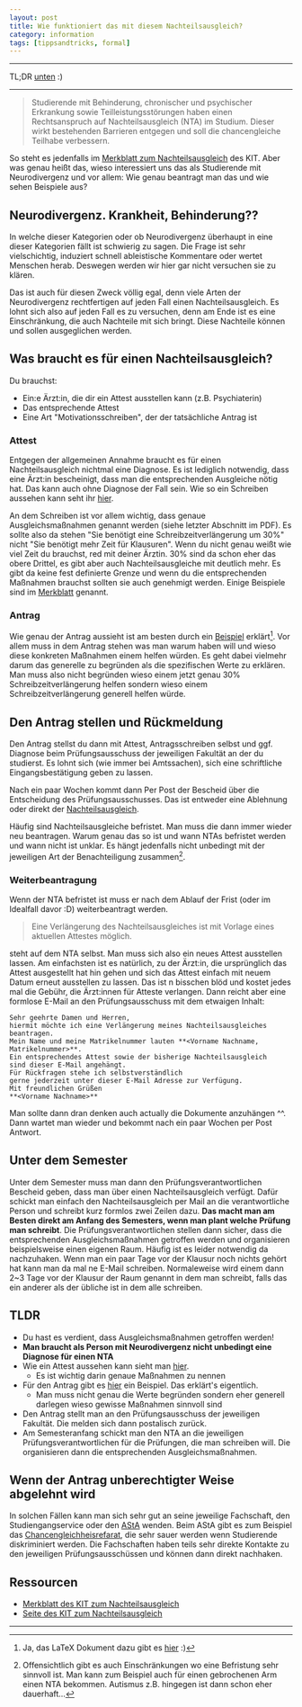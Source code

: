 ```yaml
---
layout: post
title: Wie funktioniert das mit diesem Nachteilsausgleich?
category: information
tags: [tippsandtricks, formal]
---
```


---
TL;DR [unten](#tldr) :)

---

> Studierende mit Behinderung, chronischer und psychischer Erkrankung sowie Teilleistungsstörungen
> haben einen Rechtsanspruch auf Nachteilsausgleich (NTA) im Studium. Dieser wirkt bestehenden
> Barrieren entgegen und soll die chancengleiche Teilhabe verbessern.

So steht es jedenfalls im [Merkblatt zum Nachteilsausgleich](https://www.studiumundbehinderung.kit.edu/downloads/merkblattnta_201997.pdf) des KIT. Aber was genau heißt das, wieso interessiert uns das als Studierende mit Neurodivergenz und vor allem: Wie genau beantragt man das und wie sehen Beispiele aus?

## Neurodivergenz. Krankheit, Behinderung??
In welche dieser Kategorien oder ob Neurodivergenz überhaupt in eine dieser Kategorien fällt ist schwierig zu sagen. Die Frage ist sehr vielschichtig, induziert schnell ableistische Kommentare oder wertet Menschen herab. Deswegen werden wir hier gar nicht versuchen sie zu klären.

Das ist auch für diesen Zweck völlig egal, denn viele Arten der Neurodivergenz rechtfertigen auf jeden Fall einen Nachteilsausgleich. Es lohnt sich also auf jeden Fall es zu versuchen, denn am Ende ist es eine Einschränkung, die auch Nachteile mit sich bringt. Diese Nachteile können und sollen ausgeglichen werden.

## Was braucht es für einen Nachteilsausgleich?
Du brauchst:
- Ein:e Ärzt:in, die dir ein Attest ausstellen kann (z.B. Psychiaterin)
- Das entsprechende Attest
- Eine Art "Motivationsschreiben", der der tatsächliche Antrag ist

### Attest
Entgegen der allgemeinen Annahme braucht es für einen Nachteilsausgleich nichtmal eine Diagnose. Es ist lediglich notwendig, dass eine Ärzt:in bescheinigt, dass man die entsprechenden Ausgleiche nötig hat. Das kann auch ohne Diagnose der Fall sein. Wie so ein Schreiben aussehen kann seht ihr [hier](/assets/nachteilsausgleich/Attest.pdf).

An dem Schreiben ist vor allem wichtig, dass genaue Ausgleichsmaßnahmen genannt werden (siehe letzter Abschnitt im PDF). Es sollte also da stehen "Sie benötigt eine Schreibzeitverlängerung um 30%" nicht "Sie benötigt mehr Zeit für Klausuren". Wenn du nicht genau weißt wie viel Zeit du brauchst, red mit deiner Ärztin. 30% sind da schon eher das obere Drittel, es gibt aber auch Nachteilsausgleiche mit deutlich mehr. Es gibt da keine fest definierte Grenze und wenn du die entsprechenden Maßnahmen brauchst sollten sie auch genehmigt werden. Einige Beispiele sind im [Merkblatt](https://www.studiumundbehinderung.kit.edu/downloads/merkblattnta_201997.pdf) genannt.

### Antrag
Wie genau der Antrag aussieht ist am besten durch ein [Beispiel](/assets/nachteilsausgleich/Beispielantrag.pdf) erklärt[^latex-file]. Vor allem muss in dem Antrag stehen was man warum haben will und wieso diese konkreten Maßnahmen einem helfen würden. Es geht dabei vielmehr darum das generelle zu begründen als die spezifischen Werte zu erklären. Man muss also nicht begründen wieso einem jetzt genau 30% Schreibzeitverlängerung helfen sondern wieso einem Schreibzeitverlängerung generell helfen würde.

## Den Antrag stellen und Rückmeldung
Den Antrag stellst du dann mit Attest, Antragsschreiben selbst und ggf. Diagnose beim Prüfungsausschuss der jeweiligen Fakultät an der du studierst. Es lohnt sich (wie immer bei Amtssachen), sich eine schriftliche Eingangsbestätigung geben zu lassen.

Nach ein paar Wochen kommt dann Per Post der Bescheid über die Entscheidung des Prüfungsausschusses. Das ist entweder eine Ablehnung oder direkt der [Nachteilsausgleich](/assets/nachteilsausgleich/Genehmigung_NTA_Beispiel.pdf).

Häufig sind Nachteilsausgleiche befristet. Man muss die dann immer wieder neu beantragen. Warum genau das so ist und wann NTAs befristet werden und wann nicht ist unklar. Es hängt jedenfalls nicht unbedingt mit der jeweiligen Art der Benachteiligung zusammen[^nta-time].

### Weiterbeantragung
Wenn der NTA befristet ist muss er nach dem Ablauf der Frist (oder im Idealfall davor :D) weiterbeantragt werden.
> Eine Verlängerung des Nachteilsausgleiches ist mit Vorlage eines aktuellen Attestes möglich.

steht auf dem NTA selbst. Man muss sich also ein neues Attest ausstellen lassen. Am einfachsten ist es natürlich, zu der Ärzt:in, die ursprünglich das Attest ausgestellt hat hin gehen und sich das Attest einfach mit neuem Datum erneut ausstellen zu lassen. Das ist n bisschen blöd und kostet jedes mal die Gebühr, die Ärzt:innen für Atteste verlangen. Dann reicht aber eine formlose E-Mail an den Prüfungsausschuss mit dem etwaigen Inhalt:
```
Sehr geehrte Damen und Herren,
hiermit möchte ich eine Verlängerung meines Nachteilsausgleiches beantragen.
Mein Name und meine Matrikelnummer lauten **<Vorname Nachname, Matrikelnummer>**. 
Ein entsprechendes Attest sowie der bisherige Nachteilsausgleich
sind dieser E-Mail angehängt.
Für Rückfragen stehe ich selbstverständlich
gerne jederzeit unter dieser E-Mail Adresse zur Verfügung.
Mit freundlichen Grüßen
**<Vorname Nachname>**
```
Man sollte dann dran denken auch actually die Dokumente anzuhängen ^^. Dann wartet man wieder und bekommt nach ein paar Wochen per Post Antwort.

## Unter dem Semester
Unter dem Semester muss man dann den Prüfungsverantwortlichen Bescheid geben, dass man über einen Nachteilsausgleich verfügt. Dafür schickt man einfach den Nachteilsausgleich per Mail an die verantwortliche Person und schreibt kurz formlos zwei Zeilen dazu. **Das macht man am Besten direkt am Anfang des Semesters, wenn man plant welche Prüfung man schreibt**. Die Prüfungsverantwortlichen stellen dann sicher, dass die entsprechenden Ausgleichsmaßnahmen getroffen werden und organisieren beispielsweise einen eigenen Raum.
Häufig ist es leider notwendig da nachzuhaken. Wenn man ein paar Tage vor der Klausur noch nichts gehört hat kann man da mal ne E-Mail schreiben. Normaleweise wird einem dann 2~3 Tage vor der Klausur der Raum genannt in dem man schreibt, falls das ein anderer als der übliche ist in dem alle schreiben.

## TLDR 
- Du hast es verdient, dass Ausgleichsmaßnahmen getroffen werden!
- **Man braucht als Person mit Neurodivergenz nicht unbedingt eine Diagnose für einen NTA**
- Wie ein Attest aussehen kann sieht man [hier](/assets/nachteilsausgleich/Attest.pdf).
    - Es ist wichtig darin genaue Maßnahmen zu nennen
- Für den Antrag gibt es [hier](/assets/nachteilsausgleich/Beispielantrag.pdf) ein Beispiel. Das erklärt's eigentlich.
    - Man muss nicht genau die Werte begründen sondern eher generell darlegen wieso gewisse Maßnahmen sinnvoll sind
- Den Antrag stellt man an den Prüfungsausschuss der jeweiligen Fakultät. Die melden sich dann postalisch zurück.
- Am Semesteranfang schickt man den NTA an die jeweiligen Prüfungsverantwortlichen für die Prüfungen, die man schreiben will. Die organisieren dann die entsprechenden Ausgleichsmaßnahmen. 

## Wenn der Antrag unberechtigter Weise abgelehnt wird
In solchen Fällen kann man sich sehr gut an seine jeweilige Fachschaft, den Studiengangservice oder den [AStA](https://www.asta-kit.de) wenden. Beim AStA gibt es zum Beispiel das [Chancengleichheisrefarat](https://www.asta-kit.de/de/asta/referate/chancengleichheit), die sehr sauer werden wenn Studierende diskriminiert werden. Die Fachschaften haben teils sehr direkte Kontakte zu den jeweiligen Prüfungsausschüssen und können dann direkt nachhaken.

## Ressourcen
- [Merkblatt des KIT zum Nachteilsausgleich](https://www.studiumundbehinderung.kit.edu/downloads/merkblattnta_201997.pdf)
- [Seite des KIT zum Nachteilsausgleich](https://www.studiumundbehinderung.kit.edu/465.php)

---



[^latex-file]: Ja, das LaTeX Dokument dazu gibt es [hier](/assets/nachteilsausgleich/Beispielantrag.tex) :)
[^nta-time]: Offensichtlich gibt es auch Einschränkungen wo eine Befristung sehr sinnvoll ist. Man kann zum Beispiel auch für einen gebrochenen Arm einen NTA bekommen. Autismus z.B. hingegen ist dann schon eher dauerhaft…